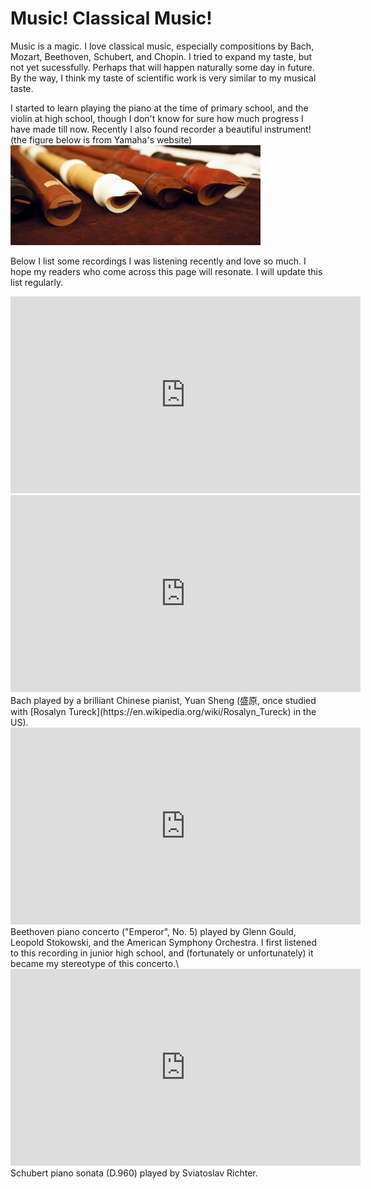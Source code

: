 # Music! Classical Music! 

Music is a magic. I love classical music, especially compositions by Bach, Mozart, Beethoven, Schubert, and Chopin. I tried to expand my taste, but not yet sucessfully. Perhaps that will happen naturally some day in future. By the way, I think my taste of scientific work is very similar to my musical taste.

I started to learn playing the piano at the time of primary school, and the violin at high school, though I don't know for sure how much progress I have made till now. Recently I also found recorder a beautiful instrument! (the figure below is from Yamaha's website)
<br> 
<img src="https://github.com/SihaoCheng/SihaoCheng.github.io/blob/master/yamaha_recorders.jpg?raw=true" width="400" />

Below I list some recordings I was listening recently and love so much. I hope my readers who come across this page will resonate. I will update this list regularly.

<iframe width="560" height="315" src="https://www.youtube.com/embed/zmEa7KX6D00" frameborder="0" allow="accelerometer; autoplay; encrypted-media; gyroscope; picture-in-picture" allowfullscreen></iframe>
<iframe width="560" height="315" src="https://www.youtube.com/embed/XiG8AGn5Qz8" frameborder="0" allow="accelerometer; autoplay; encrypted-media; gyroscope; picture-in-picture" allowfullscreen></iframe>
Bach played by a brilliant Chinese pianist, Yuan Sheng (盛原, once studied with [Rosalyn Tureck](https://en.wikipedia.org/wiki/Rosalyn_Tureck) in the US).

<iframe width="560" height="315" src="https://www.youtube.com/embed/fp5D6cVtWMw" frameborder="0" allow="accelerometer; autoplay; encrypted-media; gyroscope; picture-in-picture" allowfullscreen></iframe>
Beethoven piano concerto ("Emperor", No. 5) played by Glenn Gould, Leopold Stokowski, and the American Symphony Orchestra. I first listened to this recording in junior high school, and (fortunately or unfortunately) it became my stereotype of this concerto.\

<iframe width="560" height="315" src="https://www.youtube.com/embed/lncNcNtGkJY" frameborder="0" allow="accelerometer; autoplay; encrypted-media; gyroscope; picture-in-picture" allowfullscreen></iframe>
Schubert piano sonata (D.960) played by Sviatoslav Richter.






